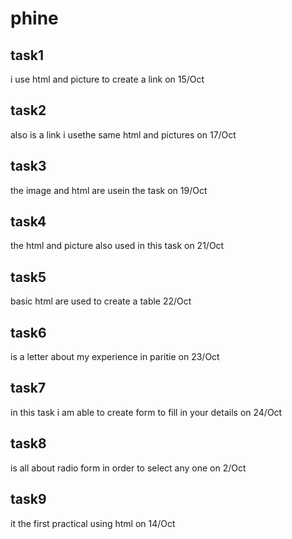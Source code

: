 # phine
## task1 
i use html and picture to create a link on 15/Oct
## task2 
also is a link i usethe same html and pictures on 17/Oct
## task3 
the image and html are usein the task on 19/Oct
## task4 
the html and picture also used in this task on 21/Oct
## task5
basic html are used to create a table 22/Oct
## task6 
is a letter about my experience in paritie on 23/Oct
## task7
in this task i am able to create form to fill in your details on 24/Oct
## task8
is all about radio form in order to select any one on 2/Oct 
## task9
it the first practical using html on 14/Oct 